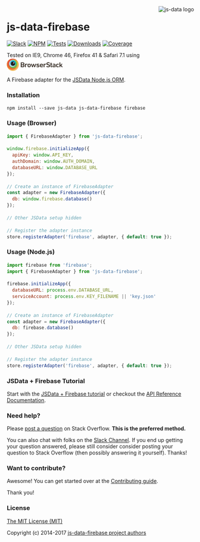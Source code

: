 <img src="https://raw.githubusercontent.com/js-data/js-data/master/js-data.png" alt="js-data logo" title="js-data" align="right" width="96" height="96" />

# js-data-firebase

[![Slack][1]][2]
[![NPM][3]][4]
[![Tests][5]][6]
[![Downloads][7]][8]
[![Coverage][9]][10]

Tested on IE9, Chrome 46, Firefox 41 & Safari 7.1 using
<img src="https://raw.githubusercontent.com/js-data/js-data-firebase/master/bs.jpg" alt="bs logo" title="browserstack" width="150" height="35" style="vertical-align: middle" />

A Firebase adapter for the [JSData Node.js ORM][11].

### Installation

    npm install --save js-data js-data-firebase firebase

### Usage (Browser)

```js
import { FirebaseAdapter } from 'js-data-firebase';

window.firebase.initializeApp({
  apiKey: window.API_KEY,
  authDomain: window.AUTH_DOMAIN,
  databaseURL: window.DATABASE_URL
});

// Create an instance of FirebaseAdapter
const adapter = new FirebaseAdapter({
  db: window.firebase.database()
});

// Other JSData setup hidden

// Register the adapter instance
store.registerAdapter('firebase', adapter, { default: true });
```

### Usage (Node.js)

```js
import firebase from 'firebase';
import { FirebaseAdapter } from 'js-data-firebase';

firebase.initializeApp({
  databaseURL: process.env.DATABASE_URL,
  serviceAccount: process.env.KEY_FILENAME || 'key.json'
});

// Create an instance of FirebaseAdapter
const adapter = new FirebaseAdapter({
  db: firebase.database()
});

// Other JSData setup hidden

// Register the adapter instance
store.registerAdapter('firebase', adapter, { default: true });
```

### JSData + Firebase Tutorial

Start with the [JSData + Firebase tutorial][12] or checkout the [API Reference Documentation][13].

### Need help?

Please [post a question][14] on Stack Overflow. **This is the preferred method.**

You can also chat with folks on the [Slack Channel][15]. If you end up getting
your question answered, please still consider consider posting your question to
Stack Overflow (then possibly answering it yourself). Thanks!

### Want to contribute?

Awesome! You can get started over at the [Contributing guide][16].

Thank you!

### License

[The MIT License (MIT)][17]

Copyright (c) 2014-2017 [js-data-firebase project authors][18]

[1]: http://slack.js-data.io/badge.svg
[2]: http://slack.js-data.io
[3]: https://img.shields.io/npm/v/js-data-firebase.svg?style=flat
[4]: https://www.npmjs.org/package/js-data-firebase
[5]: https://img.shields.io/circleci/project/js-data/js-data-firebase.svg?style=flat
[6]: https://circleci.com/gh/js-data/js-data-firebase
[7]: https://img.shields.io/npm/dm/js-data-firebase.svg?style=flat
[8]: https://www.npmjs.org/package/js-data-firebase
[9]: https://img.shields.io/codecov/c/github/js-data/js-data-firebase.svg?style=flat
[10]: https://codecov.io/github/js-data/js-data-firebase
[11]: http://www.js-data.io/
[12]: http://www.js-data.io/docs/js-data-firebase
[13]: http://api.js-data.io/js-data-firebase
[14]: http://stackoverflow.com/questions/tagged/jsdata
[15]: http://slack.js-data.io/
[16]: https://github.com/js-data/js-data-firebase/blob/master/.github/CONTRIBUTING.md
[17]: https://github.com/js-data/js-data-firebase/blob/master/LICENSE
[18]: https://github.com/js-data/js-data-firebase/blob/master/AUTHORS
